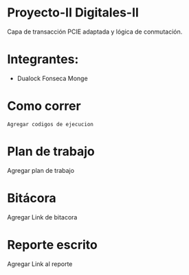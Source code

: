 # Proyecto-II Digitales-II
Capa de transacción PCIE adaptada y lógica de conmutación.

# Integrantes:
* Dualock Fonseca Monge

# Como correr

```
Agregar codigos de ejecucion

```


# Plan de trabajo
Agregar plan de trabajo

# Bitácora
Agregar Link de bitacora

# Reporte escrito
Agregar Link al reporte
